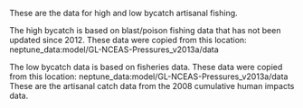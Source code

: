 These are the data for high and low bycatch artisanal fishing.

The high bycatch is based on blast/poison fishing data that has not been updated since 2012.  These data were copied from this location: neptune_data:model/GL-NCEAS-Pressures_v2013a/data


The low bycatch data is based on fisheries data.  These data were copied from this location: neptune_data:model/GL-NCEAS-Pressures_v2013a/data
These are the artisanal catch data from the 2008 cumulative human impacts data.
